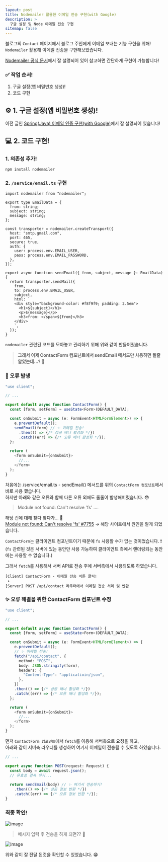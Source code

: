 ```yaml
---
layout: post
title: Nodemailer 활용한 이메일 전송 구현(with Google)
description: >
  구글 설정 및 Node 이메일 전송 구현
sitemap: false
---
```


블로그의 `Contact` 페이지에서 블로그 주인에게 이메일 보내는 기능 구현을 위해!
<br>
`Nodemailer` 활용해 이메일 전송을 구현해보았습니다.

[Nodemailer 공식 문서](https://nodemailer.com/about/)에서 잘 설명되어 있어 참고하면 간단하게 구현이 가능합니다!

### ✅ 작업 순서!
1. 구글 설정(앱 비밀번호 생성)!
2. 코드 구현

## ⚙️ 1. 구글 설정(앱 비밀번호 생성)!

이전 글인 [Spring(Java) 이메일 인증 구현(with Google)](https://midasworld.github.io/spring/2023-04-06-send-email-java/)에서 잘 설명되어 있습니다!

## 💻 2. 코드 구현!

### 1. 의존성 추가!
```shell
npm install nodemailer
```

### 2. `/service/email.ts` 구현
```shell
import nodemailer from "nodemailer";

export type EmailData = {
  from: string;
  subject: string;
  message: string;
};

const transporter = nodemailer.createTransport({
  host: "smtp.gmail.com",
  port: 465,
  secure: true,
  auth: {
    user: process.env.EMAIL_USER,
    pass: process.env.EMAIL_PASSWORD,
  },
});

export async function sendEmail({ from, subject, message }: EmailData) {
  return transporter.sendMail({
    from,
    to: process.env.EMAIL_USER,
    subject,
    html: `
    <div style="background-color: #f8f9f9; padding: 2.5em">
      <h1>${subject}</h1>
      <p>${message}</p>
      <h3>from: </span>${from}</h3>
    </div>
    `,
  });
}
```

`nodemailer` 관련된 코드를 모아놓고 관리하기 위해 위와 같이 만들어줬습니다.

> **그래서 이제 ContactForm 컴포넌트에서 sendEmail 메서드만 사용하면 될줄 알았는데...?** 🤔

### 🚨 오류 발생

```typescript
"use client";

// ...

export default async function ContactForm() {
  const [form, setForm] = useState<Form>(DEFAULT_DATA);

  const onSubmit = async (e: FormEvent<HTMLFormElement>) => {
    e.preventDefault();
    sendEmail(form) // ✨ 이메일 전송!
      .then(() => {/* 성공 배너 활성화 */})
      .catch((err) => {/* 오류 배너 활성화 */});
  };

  return (
    <form onSubmit={onSubmit}>
      //...
    </form>
  );
}
```

처음에는 /service/email.ts - sendEmail() 메서드를 위의 `ContactForm 컴포넌트`에서 바로 사용 했습니다.
<br>
하지만 아래와 같은 오류와 함께 다른 오류 외에도 줄줄이 발생해버렸습니다. 😳
> Module not found: Can't resolve 'fs' ....

해당 건에 대해 찾다 찾다가... 🫠
<br>
[Module not found: Can't resolve 'fs' #7755](https://github.com/vercel/next.js/issues/7755) → 해당 사이트에서 원인을 알게 되었습니다.

`ContactForm`는 클라이언트 컴포넌트이기 때문에 `fs` 사용할 수가 없는 것이었습니다. ❗️
<br>
(`fs` 관련된 것은 서버에 있는 동안만 사용 가능하여 클라이언트 측에서 랜더링되는 동안에는 사용할 수 없습니다.)

그래서 `fetch`를 사용해서 서버 API로 전송 후에 서버측에서 사용되도록 하였습니다.
```text
[Client] ContactForm - 이메일 전송 버튼 클릭!
 ↓
[Server] POST /api/contact 라우터에서 이메일 전송 처리 및 반환
```

### ✨ 오류 해결을 위한 ContactForm 컴포넌트 수정

```typescript
"use client";

// ...

export default async function ContactForm() {
  const [form, setForm] = useState<Form>(DEFAULT_DATA);

  const onSubmit = async (e: FormEvent<HTMLFormElement>) => {
    e.preventDefault();
    // ✨ 이메일 전송!
    fetch("/api/contact", {
      method: "POST",
      body: JSON.stringify(form),
      headers: {
        "Content-Type": "applicatioin/json",
      },
    })
    .then(() => {/* 성공 배너 활성화 */})
    .catch((err) => {/* 오류 배너 활성화 */});
  };

  return (
    <form onSubmit={onSubmit}>
      //...
    </form>
  );
}
```

먼저 `ContactForm 컴포넌트`에서 `fetch`를 이용해 서버측으로 요청을 하고,
<br>
아래와 같이 서버측 라우터를 생성하여 여기서 이메일이 전송될 수 있도록 하였습니다.

```typescript
// ...

export async function POST(request: Request) {
  const body = await request.json();
  // 유효성 검사 하기...
  
  return sendEmail(body) // ✨ 여기서 전송하기!
    .then(() => {/* 성공 정보 반환 */})
    .catch((err) => {/* 오류 정보 반환 */});
}
```

### 최종 확인!

![image](https://user-images.githubusercontent.com/93169519/230944591-5a1970cf-d5cc-40b8-b74d-c85d15ba8504.png)

> 메시지 입력 후 전송을 하게 되면?? 🤔

![image](https://user-images.githubusercontent.com/93169519/230943260-0d20c871-fe57-432f-9765-4b8772478adc.png)

위와 같이 잘 전달 된것을 확인할 수 있었습니다. 😁